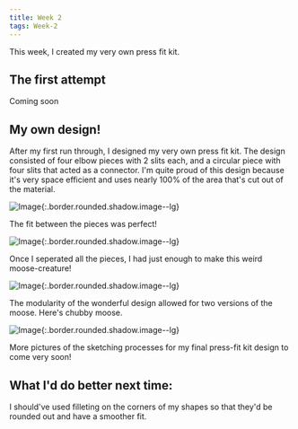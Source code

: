 ```yaml
---
title: Week 2
tags: Week-2
---
```


This week, I created my very own press fit kit.



## The first attempt
Coming soon

## My own design!
After my first run through, I designed my very own press fit kit. The design consisted of four elbow pieces with 2 slits each, and a circular piece with four slits that acted as a connector. I'm quite proud of this design because it's very space efficient and uses nearly 100% of the area that's cut out of the material.

![Image](https://pasteboard.co/IUepohT.jpg){:.border.rounded.shadow.image--lg}

The fit between the pieces was perfect!

![Image](https://pasteboard.co/IUerXhG.jpg){:.border.rounded.shadow.image--lg}

Once I seperated all the pieces, I had just enough to make this weird moose-creature!

![Image](https://pasteboard.co/IUeqhJN.jpg){:.border.rounded.shadow.image--lg}

The modularity of the wonderful design allowed for two versions of the moose. Here's chubby moose.

![Image](https://pasteboard.co/IUeqUtU.jpg){:.border.rounded.shadow.image--lg}

More pictures of the sketching processes for my final press-fit kit design to come very soon!




## What I'd do better next time:

I should've used filleting on the corners of my shapes so that they'd be rounded out and have a smoother fit.
<!--more-->
